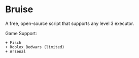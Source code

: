 # Bruise

A free, open-source script that supports any level 3 executor.

Game Support:
```
+ Fisch
+ Roblox Bedwars (limited)
+ Arsenal
```